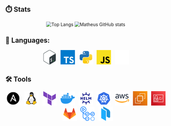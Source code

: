 ## ⏱️ Stats

<div align="center">
  <img src="https://github-readme-stats.vercel.app/api/top-langs/?username=Matheus-Merlos&layout=compact&theme=tokyonight&card_width=325&langs_count=9" alt="Top Langs" width="49%" />
  <img src="https://github-readme-stats.vercel.app/api?username=Matheus-Merlos&layout=compact&theme=tokyonight&card_width=325&hide_rank=true" alt="Matheus GitHub stats" width="47.5%" />
</div>



## 🌙 Languages:   

<p align="center">
  <img width="45px" src="img/bash-icon.svg" alt="Bash">&nbsp;&nbsp;
  <img width="45px" src="img/typescript-icon.svg" alt="TypeScript">&nbsp;&nbsp;
  <img width="45px" src="img/python-icon.svg" alt="Python">&nbsp;&nbsp;
  <img width="45px" src="img/javascript-icon.svg" alt="JavaScript">&nbsp;&nbsp;
  <img width="45px" src="img/hcl-icon.svg" alt="HashiCorp Configuration Language">
</p>


## 🛠️ Tools

<p align="center">
  <img width="45px" src="img/ansible-icon.svg" alt="Ansible">&nbsp;&nbsp;
  <img width="45px" src="img/linux-icon.svg" alt="Linux">&nbsp;&nbsp;
  <img width="45px" src="img/terraform-icon.svg" alt="Terraform">&nbsp;&nbsp;
  <img width="45px" src="img/docker-icon.svg" alt="Docker">&nbsp;&nbsp;
  <img width="45px" src="img/helm-icon.svg" alt="GitLab">&nbsp;&nbsp;
  <img width="45px" src="img/kubernetes-icon.svg" alt="GitLab">&nbsp;&nbsp;
  <img width="45px" src="img/aws-icon.svg" alt="GitHub Actions">&nbsp;&nbsp;
  <img width="45px" src="img/ec2-icon.svg" alt="AWS EC2">&nbsp;&nbsp;
  <img width="45px" src="img/iam-icon.svg" alt="AWS IAM">&nbsp;&nbsp;
  <img width="45px" src="img/gitlab-icon.svg" alt="GitLab">&nbsp;&nbsp;
  <img width="45px" src="img/github-actions-icon.svg" alt="GitHub Actions">&nbsp;&nbsp;
  <img width="45px" src="img/packer-icon.svg" alt="Packer">
</p>
